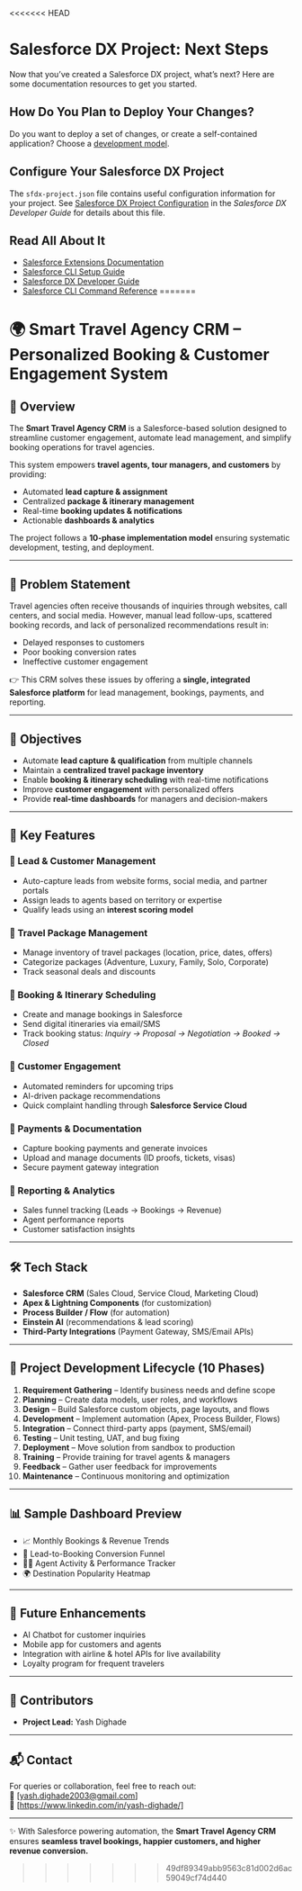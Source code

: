 <<<<<<< HEAD
# Salesforce DX Project: Next Steps

Now that you’ve created a Salesforce DX project, what’s next? Here are some documentation resources to get you started.

## How Do You Plan to Deploy Your Changes?

Do you want to deploy a set of changes, or create a self-contained application? Choose a [development model](https://developer.salesforce.com/tools/vscode/en/user-guide/development-models).

## Configure Your Salesforce DX Project

The `sfdx-project.json` file contains useful configuration information for your project. See [Salesforce DX Project Configuration](https://developer.salesforce.com/docs/atlas.en-us.sfdx_dev.meta/sfdx_dev/sfdx_dev_ws_config.htm) in the _Salesforce DX Developer Guide_ for details about this file.

## Read All About It

- [Salesforce Extensions Documentation](https://developer.salesforce.com/tools/vscode/)
- [Salesforce CLI Setup Guide](https://developer.salesforce.com/docs/atlas.en-us.sfdx_setup.meta/sfdx_setup/sfdx_setup_intro.htm)
- [Salesforce DX Developer Guide](https://developer.salesforce.com/docs/atlas.en-us.sfdx_dev.meta/sfdx_dev/sfdx_dev_intro.htm)
- [Salesforce CLI Command Reference](https://developer.salesforce.com/docs/atlas.en-us.sfdx_cli_reference.meta/sfdx_cli_reference/cli_reference.htm)
=======
# 🌍 Smart Travel Agency CRM – Personalized Booking & Customer Engagement System  

## 📌 Overview  
The **Smart Travel Agency CRM** is a Salesforce-based solution designed to streamline customer engagement, automate lead management, and simplify booking operations for travel agencies.  

This system empowers **travel agents, tour managers, and customers** by providing:  
- Automated **lead capture & assignment**  
- Centralized **package & itinerary management**  
- Real-time **booking updates & notifications**  
- Actionable **dashboards & analytics**  

The project follows a **10-phase implementation model** ensuring systematic development, testing, and deployment.  

---

## 🧠 Problem Statement  
Travel agencies often receive thousands of inquiries through websites, call centers, and social media. However, manual lead follow-ups, scattered booking records, and lack of personalized recommendations result in:  
- Delayed responses to customers  
- Poor booking conversion rates  
- Ineffective customer engagement  

👉 This CRM solves these issues by offering a **single, integrated Salesforce platform** for lead management, bookings, payments, and reporting.  

---

## 🎯 Objectives  
- Automate **lead capture & qualification** from multiple channels  
- Maintain a **centralized travel package inventory**  
- Enable **booking & itinerary scheduling** with real-time notifications  
- Improve **customer engagement** with personalized offers  
- Provide **real-time dashboards** for managers and decision-makers  

---

## 🧩 Key Features  

### 🔹 Lead & Customer Management  
- Auto-capture leads from website forms, social media, and partner portals  
- Assign leads to agents based on territory or expertise  
- Qualify leads using an **interest scoring model**  

### 🔹 Travel Package Management  
- Manage inventory of travel packages (location, price, dates, offers)  
- Categorize packages (Adventure, Luxury, Family, Solo, Corporate)  
- Track seasonal deals and discounts  

### 🔹 Booking & Itinerary Scheduling  
- Create and manage bookings in Salesforce  
- Send digital itineraries via email/SMS  
- Track booking status: *Inquiry → Proposal → Negotiation → Booked → Closed*  

### 🔹 Customer Engagement  
- Automated reminders for upcoming trips  
- AI-driven package recommendations  
- Quick complaint handling through **Salesforce Service Cloud**  

### 🔹 Payments & Documentation  
- Capture booking payments and generate invoices  
- Upload and manage documents (ID proofs, tickets, visas)  
- Secure payment gateway integration  

### 🔹 Reporting & Analytics  
- Sales funnel tracking (Leads → Bookings → Revenue)  
- Agent performance reports  
- Customer satisfaction insights  

---

## 🛠️ Tech Stack  
- **Salesforce CRM** (Sales Cloud, Service Cloud, Marketing Cloud)  
- **Apex & Lightning Components** (for customization)  
- **Process Builder / Flow** (for automation)  
- **Einstein AI** (recommendations & lead scoring)  
- **Third-Party Integrations** (Payment Gateway, SMS/Email APIs)  

---

## 🔄 Project Development Lifecycle (10 Phases)  
1. **Requirement Gathering** – Identify business needs and define scope  
2. **Planning** – Create data models, user roles, and workflows  
3. **Design** – Build Salesforce custom objects, page layouts, and flows  
4. **Development** – Implement automation (Apex, Process Builder, Flows)  
5. **Integration** – Connect third-party apps (payment, SMS/email)  
6. **Testing** – Unit testing, UAT, and bug fixing  
7. **Deployment** – Move solution from sandbox to production  
8. **Training** – Provide training for travel agents & managers  
9. **Feedback** – Gather user feedback for improvements  
10. **Maintenance** – Continuous monitoring and optimization  

---

## 📊 Sample Dashboard Preview  
- 📈 Monthly Bookings & Revenue Trends  
- 🎯 Lead-to-Booking Conversion Funnel  
- 👨‍💼 Agent Activity & Performance Tracker  
- 🌍 Destination Popularity Heatmap  

---

## 🚀 Future Enhancements  
- AI Chatbot for customer inquiries  
- Mobile app for customers and agents  
- Integration with airline & hotel APIs for live availability  
- Loyalty program for frequent travelers  

---

## 🤝 Contributors  
- **Project Lead:** Yash Dighade

---

## 📬 Contact  
For queries or collaboration, feel free to reach out:  
📧 [yash.dighade2003@gmail.com]  
🔗 [https://www.linkedin.com/in/yash-dighade/]  

---

✨ With Salesforce powering automation, the **Smart Travel Agency CRM** ensures **seamless travel bookings, happier customers, and higher revenue conversion.**
>>>>>>> 49df89349abb9563c81d002d6ac59049cf74d440
